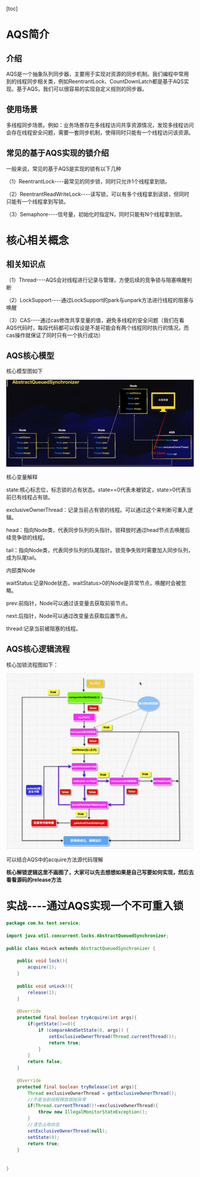 [toc]

# AQS简介

## 介绍

AQS是一个抽象队列同步器，主要用于实现对资源的同步机制。我们编程中常用到的线程同步相关类，例如ReentrantLock、CountDownLatch都是基于AQS实现。基于AQS，我们可以很容易的实现自定义规则的同步器。

## 使用场景

多线程同步场景。例如：业务场景存在多线程访问共享资源情况，发现多线程访问会存在线程安全问题，需要一套同步机制，使得同时只能有一个线程访问该资源。

## 常见的基于AQS实现的锁介绍

一般来说，常见的基于AQS是实现的锁有以下几种

（1）ReentrantLock----最常见的同步锁，同时只允许1个线程拿到锁。

（2）ReentrantReadWriteLock----读写锁，可以有多个线程拿到读锁，但同时只能有一个线程拿到写锁。

（3）Semaphore----信号量，初始化时指定N，同时只能有N个线程拿到锁。

# 核心相关概念

## 相关知识点

（1）Thread----AQS会对线程进行记录与管理，方便后续的竞争锁与阻塞唤醒判断

（2）LockSupport----通过LockSupport的park与unpark方法进行线程的阻塞与唤醒

（3）CAS----通过cas修改共享变量的值，避免多线程的安全问题（我们在看AQS代码时，每段代码都可以假设是不是可能会有两个线程同时执行的情况，而cas操作就保证了同时只有一个执行成功）

## AQS核心模型

核心模型图如下

![](./image/AQS模型.png)


核心变量解释

state:核心标志位，标志锁的占有状态。state==0代表未被锁定，state>0代表当前已有线程占有锁。

exclusiveOwnerThread：记录当前占有锁的线程。可以通过这个来判断可重入逻辑。

head：指向Node类，代表同步队列的头指针。锁释放时通过head节点去唤醒后续竞争锁的线程。

tail：指向Node类，代表同步队列的队尾指针。锁竞争失败时需要加入同步队列，成为队尾tail。


内部类Node

waitStatus:记录Node状态，waitStatus>0的Node是异常节点，唤醒时会被忽略。

prev:前指针，Node可以通过该变量去获取前驱节点。

next:后指针，Node可以通过改变量去获取后置节点。

thread:记录当前被阻塞的线程。

## AQS核心逻辑流程

核心加锁流程图如下：

![](./image/lock.png)

可以结合AQS中的acquire方法源代码理解

**核心解锁逻辑这里不画图了，大家可以先去想想如果是自己写要如何实现，然后去看看源码的release方法**

# 实战----通过AQS实现一个不可重入锁

```java
package com.hx.test.service;

import java.util.concurrent.locks.AbstractQueuedSynchronizer;

public class HxLock extends AbstractQueuedSynchronizer {

    public void lock(){
        acquire(1);
    }

    public void unLock(){
        release(1);
    }

    @Override
    protected final boolean tryAcquire(int args){
        if(getState()==0){
            if (compareAndSetState(0, args)) {
                setExclusiveOwnerThread(Thread.currentThread());
                return true;
            }
        }
        return false;
    }

    @Override
    protected final boolean tryRelease(int args){
        Thread exclusiveOwnerThread = getExclusiveOwnerThread();
        //不是当前线程释放锁抛异常
        if(Thread.currentThread()!=exclusiveOwnerThread){
            throw new IllegalMonitorStateException();
        }
        //清空占用状态
        setExclusiveOwnerThread(null);
        setState(0);
        return true;
    }


}

```